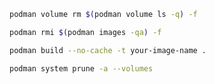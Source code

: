 ```bash
podman volume rm $(podman volume ls -q) -f
```

```bash
podman rmi $(podman images -qa) -f
```

```bash
podman build --no-cache -t your-image-name .
```

```bash
podman system prune -a --volumes
```
